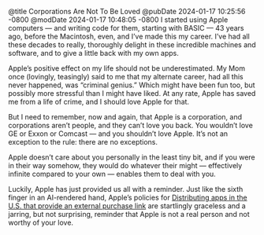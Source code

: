 @title Corporations Are Not To Be Loved
@pubDate 2024-01-17 10:25:56 -0800
@modDate 2024-01-17 10:48:05 -0800
I started using Apple computers — and writing code for them, starting with BASIC — 43 years ago, before the Macintosh, even, and I’ve made this my career. I’ve had all these decades to really, thoroughly delight in these incredible machines and software, and to give a little back with my own apps.

Apple’s positive effect on my life should not be underestimated. My Mom once (lovingly, teasingly) said to me that my alternate career, had all this never happened, was “criminal genius.” Which might have been fun too, but possibly more stressful than I might have liked. At any rate, Apple has saved me from a life of crime, and I should love Apple for that.

But I need to remember, now and again, that Apple is a corporation, and corporations aren’t people, and they can’t love you back. You wouldn’t love GE or Exxon or Comcast — and you shouldn’t love Apple. It’s not an exception to the rule: there are no exceptions.

Apple doesn’t care about you personally in the least tiny bit, and if you were in their way somehow, they would do whatever their might — effectively infinite compared to your own — enables them to deal with you.

Luckily, Apple has just provided us all with a reminder. Just like the sixth finger in an AI-rendered hand, Apple’s policies for [Distributing apps in the U.S. that provide an external purchase link](https://developer.apple.com/support/storekit-external-entitlement-us/) are startlingly graceless and a jarring, but not surprising, reminder that Apple is not a real person and not worthy of your love.
